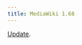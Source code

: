 ```yaml
---
title: MediaWiki 1.68
---
```


[Update](http://mail.wikipedia.org/pipermail/mediawiki-announce/2006-July/000050.html).

